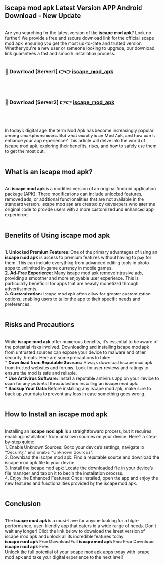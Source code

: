 ## iscape mod apk Latest Version APP Android Download - New Update
<br>
Are you searching for the latest version of the <strong>iscape mod apk</strong>? Look no further! We provide a free and secure download link for the official iscape mod apk, ensuring you get the most up-to-date and trusted version. Whether you're a new user or someone looking to upgrade, our download link guarantees a fast and smooth installation process.
<br>
<br>
<h3>🔴 Download [Server1] 👉👉 <a href="https://modyolo.store/iscape+mod+apk">iscape_mod_apk</a></h3><br>
<br>
<h3>🔴 Download [Server2] 👉👉 <a href="https://modyolo.store/iscape+mod+apk">iscape_mod_apk</a></h3><br>
<br>
<br>
In today’s digital age, the term Mod Apk has become increasingly popular among smartphone users. But what exactly is an Mod Apk, and how can it enhance your app experience? This article will delve into the world of iscape mod apk, exploring their benefits, risks, and how to safely use them to get the most out.
<br>
<br>
<h2>What is an iscape mod apk?</h2>
<br>
An <strong>iscape mod apk</strong> is a modified version of an original Android application package (APK). These modifications can include unlocked features, removed ads, or additional functionalities that are not available in the standard version. iscape mod apk are created by developers who alter the original code to provide users with a more customized and enhanced app experience.
<br>
<br>
<h2>Benefits of Using iscape mod apk</h2>
<br>
<strong> 1. Unlocked Premium Features:</strong> One of the primary advantages of using an <strong>iscape mod apk</strong> is access to premium features without having to pay for them. This can include everything from advanced editing tools in photo apps to unlimited in-game currency in mobile games.
<br>
<strong> 2. Ad-Free Experience:</strong> Many iscape mod apk remove intrusive ads, providing a smoother and more enjoyable user experience. This is particularly beneficial for apps that are heavily monetized through advertisements.
<br>
<strong> 3. Customization:</strong> iscape mod apk often allow for greater customization options, enabling users to tailor the app to their specific needs and preferences.
<br>
<br>
<h2>Risks and Precautions</h2>
<br>
While <strong>iscape mod apk</strong> offer numerous benefits, it’s essential to be aware of the potential risks involved. Downloading and installing iscape mod apk from untrusted sources can expose your device to malware and other security threats. Here are some precautions to take:
<br>
<strong> * Download from Reputable Sources:</strong> Always download iscape mod apk from trusted websites and forums. Look for user reviews and ratings to ensure the mod is safe and reliable.
<br>
<strong> * Use Antivirus Software:</strong> Install a reputable antivirus app on your device to scan for any potential threats before installing an iscape mod apk.
<br>
<strong> * Backup Your Data:</strong> Before installing any iscape mod apk, make sure to back up your data to prevent any loss in case something goes wrong.
<br>
<br>
<h2>How to Install an iscape mod apk</h2>
<br>
Installing an <strong>iscape mod apk</strong> is a straightforward process, but it requires enabling installations from unknown sources on your device. Here’s a step-by-step guide:
<br>
 1. Enable Unknown Sources: Go to your device’s settings, navigate to "Security," and enable "Unknown Sources".
<br>
 2. Download the iscape mod apk: Find a reputable source and download the iscape mod apk file to your device.
<br>
 3. Install the iscape mod apk: Locate the downloaded file in your device’s file manager and tap on it to begin the installation process.
<br>
 4. Enjoy the Enhanced Features: Once installed, open the app and enjoy the new features and functionalities provided by the iscape mod apk.
<br>
<br>
<h2><strong>Conclusion</strong></h2>
<br>
The <strong>iscape mod apk</strong> is a must-have for anyone looking for a high-performance, user-friendly app that caters to a wide range of needs. Don’t wait any longer! Click the link below to download the latest version of iscape mod apk and unlock all its incredible features today.
<br>
<strong>iscape mod apk</strong> Free Download Full <strong>iscape mod apk</strong> Free Free Download <strong>iscape mod apk</strong> Free.
<br>
Unlock the full potential of your iscape mod apk apps today with iscape mod apk and take your digital experience to the next level!